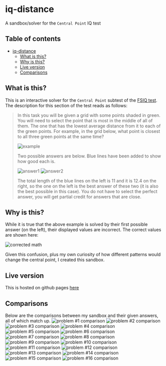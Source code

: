# iq-distance
A sandbox/solver for the `Central Point` IQ test
## Table of contents
- [iq-distance](#iq-distance)
  * [What is this?](#what-is-this-)
  * [Why is this?](#why-is-this-)
  * [Live version](#live-version)
  * [Comparisons](#comparisons)

## What is this?
This is an interactive solver for the `Central Point` subtest of the [FSIQ test](https://openpsychometrics.org/tests/FSIQ/1.php). The description for this section of the test reads as follows:

> In this task you will be given a grid with some points shaded in green. You will need to select the point that is most in the middle of all of them. The one that has the lowest average distance from it to each of the green points.
> For example, in the grid below, what point is closest to all three green points at the same time?
> 
> ![example](images/test1.png)
> 
> Two possible answers are below. Blue lines have been added to show how good each is.
> 
> ![answer1](images/test2.png) ![answer2](images/test3.png)
> 
> The total length of the blue lines on the left is 11 and it is 12.4 on the right, so the one on the left is the best answer of these two (it is also the best possible in this case).
> You do not have to select the perfect answer, you will get partial credit for answers that are close.

## Why is this?
While it is true that the above example is solved by their first possible answer (on the left), their displayed values are incorrect. The correct values are shown here:

![corrected math](images/comp1.png)

Given this confusion, plus my own curiosity of how different patterns would change the central point, I created this sandbox.

## Live version
This is hosted on github pages [here](http://pabo.github.io/iq-distance)
## Comparisons
Below are the comparisons between my sandbox and their given answers, all of which match up.
![problem #1 comparison](images/01.png)
![problem #2 comparison](images/02.png)
![problem #3 comparison](images/03.png)
![problem #4 comparison](images/04.png)
![problem #5 comparison](images/05.png)
![problem #6 comparison](images/06.png)
![problem #7 comparison](images/07.png)
![problem #8 comparison](images/08.png)
![problem #9 comparison](images/09.png)
![problem #10 comparison](images/10.png)
![problem #11 comparison](images/11.png)
![problem #12 comparison](images/12.png)
![problem #13 comparison](images/13.png)
![problem #14 comparison](images/14.png)
![problem #15 comparison](images/15.png)
![problem #16 comparison](images/16.png)
